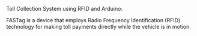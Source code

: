 Toll Collection System using RFID and Arduino:

FASTag is a device that employs Radio Frequency Identification (RFID) technology for making toll payments directly while the vehicle is in motion.
